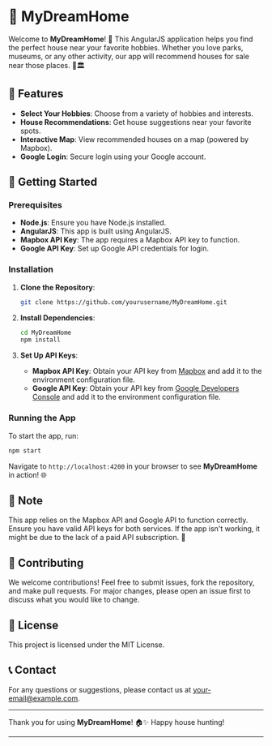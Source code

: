 # 🏡 MyDreamHome

Welcome to **MyDreamHome**! 🎉 This AngularJS application helps you find the perfect house near your favorite hobbies. Whether you love parks, museums, or any other activity, our app will recommend houses for sale near those places. 🌳🏛️

## 🌟 Features

- **Select Your Hobbies**: Choose from a variety of hobbies and interests.
- **House Recommendations**: Get house suggestions near your favorite spots.
- **Interactive Map**: View recommended houses on a map (powered by Mapbox).
- **Google Login**: Secure login using your Google account.

## 🚀 Getting Started

### Prerequisites

- **Node.js**: Ensure you have Node.js installed.
- **AngularJS**: This app is built using AngularJS.
- **Mapbox API Key**: The app requires a Mapbox API key to function.
- **Google API Key**: Set up Google API credentials for login.

### Installation

1. **Clone the Repository**:
   ```bash
   git clone https://github.com/yourusername/MyDreamHome.git
   ```
2. **Install Dependencies**:
   ```bash
   cd MyDreamHome
   npm install
   ```

3. **Set Up API Keys**:
   - **Mapbox API Key**: Obtain your API key from [Mapbox](https://www.mapbox.com) and add it to the environment configuration file.
   - **Google API Key**: Obtain your API key from [Google Developers Console](https://console.developers.google.com) and add it to the environment configuration file.

### Running the App

To start the app, run:
```bash
npm start
```
Navigate to `http://localhost:4200` in your browser to see **MyDreamHome** in action! 🌐

## 🚧 Note

This app relies on the Mapbox API and Google API to function correctly. Ensure you have valid API keys for both services. If the app isn't working, it might be due to the lack of a paid API subscription. 💸

## 🤝 Contributing

We welcome contributions! Feel free to submit issues, fork the repository, and make pull requests. For major changes, please open an issue first to discuss what you would like to change.

## 📄 License

This project is licensed under the MIT License.

## 📞 Contact

For any questions or suggestions, please contact us at [your-email@example.com](mailto:jevojob@gmail.com).

---

Thank you for using **MyDreamHome**! 🏠✨ Happy house hunting!

---
